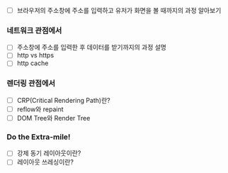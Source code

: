 
- [ ] 브라우저의 주소창에 주소를 입력하고 유저가 화면을 볼 때까지의 과정 알아보기

### 네트워크 관점에서
- [ ] 주소창에 주소를 입력한 후 데이터를 받기까지의 과정 설명
- [ ] http vs https
- [ ] http cache

### 렌더링 관점에서
- [ ] CRP(Critical Rendering Path)란?
- [ ] reflow와 repaint
- [ ] DOM Tree와 Render Tree

### Do the Extra-mile!
- [ ] 강제 동기 레이아웃이란?
- [ ] 레이아웃 쓰레싱이란?